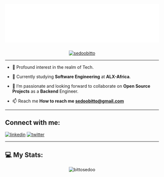 <h1 align = "center">
<img src="header.svg" />
</h1>

<p align="center"> <a href="https://twitter.com/sedoobitto" target="blank"><img src="https://img.shields.io/twitter/follow/sedoobitto?color=1DA1F2&logo=twitter&style=for-the-badge" alt="sedoobitto" /></a> </p>

---

- 👀 Profound interest in the realm of Tech.

- 🔭 Currently studying **Software Engineering** at **ALX-Africa**.

- 👯 I’m passionate and looking forward to collaborate on **Open Source Projects** as a **Backend** Engineer.

- 📫 Reach me **How to reach me sedoobitto@gmail.com**
---


## Connect with me:
[<img src='https://cdn.jsdelivr.net/npm/simple-icons@3.0.1/icons/linkedin.svg' alt='linkedin' height='40'>](https://www.linkedin.com/in/sedoobitto/)
[<img src='https://cdn.jsdelivr.net/npm/simple-icons@3.0.1/icons/twitter.svg' alt='twitter' height='40'>](https://twitter.com/sedoobitto) 

---

<!-- BLOG-POST-LIST:START -->
## 💻 My Stats:
<div align="center">

<!--<img height="180em" src="https://github-readme-stats.vercel.app/api?username=bittosedoo&show_icons=true&theme=ambient-gradient&count_private=true"/>
<img height="180em" src="https://github-readme-stats.vercel.app/api/top-langs/?username=bittosedoo&layout=compact&langs_count=7&theme=ambient-gradient"/>-->

<img align="center" src="https://github-readme-streak-stats.herokuapp.com/?user=bittosedoo&&theme=ambient-gradient" alt="bittosedoo" />


<br>
<br>

</div>

